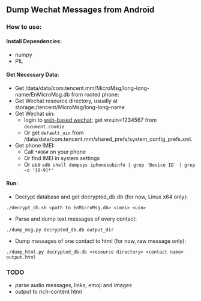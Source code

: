## Dump Wechat Messages from Android

### How to use:

#### Install Dependencies:
+ numpy
+ PIL

#### Get Necessary Data:
+ Get /data/data/com.tencent.mm/MicroMsg/long-long-name/EnMicroMsg.db from rooted phone:
+ Get Wechat resource directory, usually at storage:/tencent/MicroMsg/long-long-name
+ Get Wechat uin:
	+ login to [web-based wechat](https://wx.qq.com); get wxuin=1234567 from `document.cookie`
	+ Or get ``default_uin`` from /data/data/com.tencent.mm/shared_prefs/system_config_prefs.xml.
+ Get phone IMEI:
	+ Call `*#06#` on your phone
	+ Or find IMEI in system settings
	+ Or use `adb shell dumpsys iphonesubinfo | grep 'Device ID' | grep -o '[0-9]*'`

#### Run:
+ Decrypt database and get decrypted_db.db (for now, Linux x64 only):
```
./decrypt_db.sh <path to EnMicroMsg.db> <imei> <uin>
```
+ Parse and dump text messages of every contact:
```
./dump_msg.py decrypted_db.db output_dir
```
+ Dump messages of one contact to html (for now, raw message only):
```
./dump_html.py decrypted_db.db <resource directory> <contact name> output.html
```

### TODO
+ parse audio messages, links, emoji and images
+ output to rich-content html
